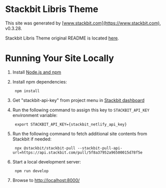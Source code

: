 # Stackbit Libris Theme

This site was generated by [www.stackbit.com](https://www.stackbit.com), v0.3.28.

Stackbit Libris Theme original README is located [here](./README.theme.md).

# Running Your Site Locally

1. Install [Node.js and npm](https://nodejs.org/en/)

1. Install npm dependencies:

        npm install

1. Get "stackbit-api-key" from project menu in [Stackbit dashboard](https://app.stackbit.com/dashboard)

1. Run the following command to assign this key to `STACKBIT_API_KEY` environment variable:

        export STACKBIT_API_KEY={stackbit_netlify_api_key}

1. Run the following command to fetch additional site contents from Stackbit if needed:

        npx @stackbit/stackbit-pull --stackbit-pull-api-url=https://api.stackbit.com/pull/5f8a37952a96500015d78f5e

1. Start a local development server:

        npm run develop

1. Browse to [http://localhost:8000/](http://localhost:8000/)
